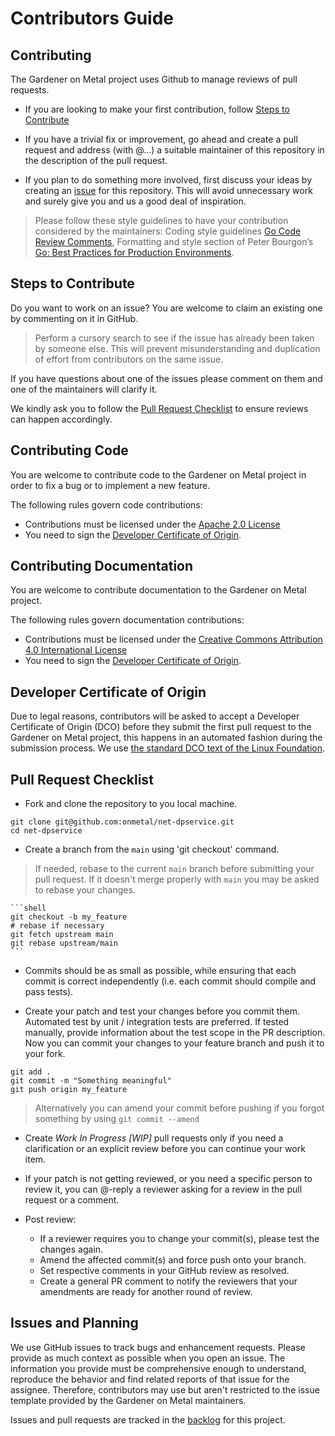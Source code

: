 # Contributors Guide

## Contributing

The Gardener on Metal project uses Github to manage reviews of pull requests.

* If you are looking to make your first contribution, follow [Steps to Contribute](#steps-to-contribute)

* If you have a trivial fix or improvement, go ahead and create a pull request and
address (with @...) a suitable maintainer of this repository in the description of the pull request.

* If you plan to do something more involved, first discuss your ideas by creating an
[issue](https://github.com/onmetal/net-dpservice/issues) for this repository. This will avoid unnecessary work and surely give you
and us a good deal of inspiration.

> Please follow these style guidelines to have your contribution considered by the maintainers:
Coding style guidelines [Go Code Review Comments](https://github.com/golang/go/wiki/CodeReviewComments),
Formatting and style section of Peter Bourgon’s [Go: Best Practices for Production Environments](http://peter.bourgon.org/go-in-production/#formatting-and-style).

## Steps to Contribute

Do you want to work on an issue?  You are welcome to claim an existing one by commenting on it in GitHub.

> Perform a cursory search to see if the issue has already been taken by someone else.
This will prevent misunderstanding and duplication of  effort from contributors on the same issue.

If you have questions about one of the issues please comment on them and one of the
maintainers will clarify it.

We kindly ask you to follow the [Pull Request Checklist](#pull-request-checklist) to ensure reviews can happen accordingly.

## Contributing Code

You are welcome to contribute code to the Gardener on Metal project in order to fix a bug or to implement a new feature.

The following rules govern code contributions:

* Contributions must be licensed under the [Apache 2.0 License](http://www.apache.org/licenses/LICENSE-2.0)
* You need to sign the [Developer Certificate of Origin](#developer-certificate-of-origin).

## Contributing Documentation

You are welcome to contribute documentation to the Gardener on Metal project.

The following rules govern documentation contributions:

* Contributions must be licensed under the [Creative Commons Attribution 4.0 International License](https://creativecommons.org/licenses/by/4.0/legalcode)
* You need to sign the [Developer Certificate of Origin](#developer-certificate-of-origin).

## Developer Certificate of Origin

Due to legal reasons, contributors will be asked to accept a Developer Certificate of Origin (DCO) before they submit
the first pull request to the Gardener on Metal project, this happens in an automated fashion during the submission
process. We use [the standard DCO text of the Linux Foundation](https://developercertificate.org/).

## Pull Request Checklist

* Fork and clone the repository to you local machine.

```shell
git clone git@github.com:onmetal/net-dpservice.git
cd net-dpservice
```

* Create a branch from the `main`  using 'git checkout' command.

> If needed, rebase to the current `main` branch before submitting  your pull request. If it doesn't merge properly
    with `main` you may be asked to rebase your changes.

    ```shell
    git checkout -b my_feature
    # rebase if necessary
    git fetch upstream main
    git rebase upstream/main
    ```

* Commits should be as small as possible, while ensuring that each commit is correct independently
(i.e. each commit should compile and pass tests).

*  Create your patch and test your changes  before you commit them. Automated test by unit / integration tests are preferred.
If tested manually, provide information about the test scope in the PR description. Now you can commit
your changes to your feature branch and push it to your fork.

```shell
git add .
git commit -m "Something meaningful"
git push origin my_feature
```


> Alternatively you can amend your commit before pushing if you forgot something by using `git commit --amend`

* Create _Work In Progress [WIP]_ pull requests only if you need a clarification or an explicit review before you can
continue your work item.

* If your patch is not getting reviewed, or you need a specific person to review it, you can @-reply a reviewer asking
for a review in the pull request or a comment.

* Post review:
    * If a reviewer requires you to change your commit(s), please test the changes again.
    * Amend the affected commit(s) and force push onto your branch.
    * Set respective comments in your GitHub review as resolved.
    * Create a general PR comment to notify the reviewers that your amendments are ready for another round of review.

## Issues and Planning

We use GitHub issues to track bugs and enhancement requests. Please provide as much context as possible when you open  an issue. The information you provide must be comprehensive enough to understand, reproduce the behavior and find related reports of  that issue for the assignee.
Therefore, contributors may use but aren't restricted to the issue template provided by the Gardener on Metal maintainers.

Issues and pull requests are tracked in the [backlog](https://github.com/onmetal/net-dpservice/projects) for this project.
